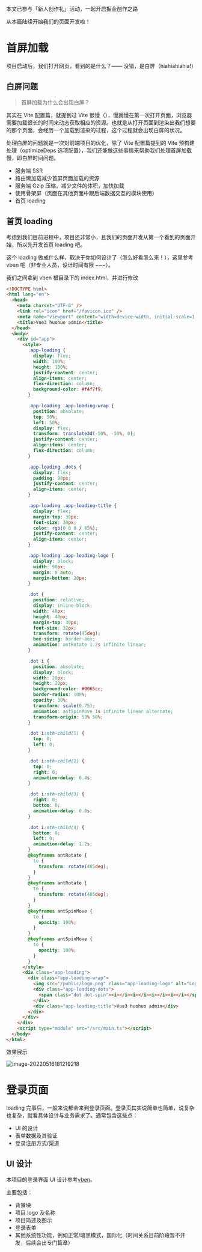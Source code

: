 本文已参与「新人创作礼」活动，一起开启掘金创作之路

从本篇陆续开始我们的页面开发啦！

# 首屏加载

项目启动后，我们打开网页，看到的是什么？—— 没错，是白屏（hiahiahiahia!）

## 白屏问题

> 首屏加载为什么会出现白屏？

其实在 Vite 配置篇，就提到过 Vite 很慢（），慢就慢在第一次打开页面，浏览器需要加载很长的时间来动态获取相应的资源。也就是从打开页面到渲染出我们想要的那个页面，会经历一个加载到渲染的过程，这个过程就会出现白屏的状况。

处理白屏的问题就是一次对前端项目的优化，除了 Vite 配置篇提到的 Vite 预构建处理（optimizeDeps 选项配置），我们还能做这些事情来帮助我们处理首屏加载慢，即白屏时间问题。

- 服务端 SSR
- 路由懒加载减少首屏页面加载的资源
- 服务端 Gzip 压缩，减少文件的体积，加快加载
- 使用骨架屏（页面在其他页面中跟后端数据交互的模块使用）
- 首页 loading

## 首页 loading

考虑到我们目前进程中，项目还非常小，且我们的页面开发从第一个看到的页面开始，所以先开发首页 loading 吧。

这个 loading 做成什么样，取决于你如何设计了（怎么好看怎么来！），这里参考 vben 吧（非专业人员，设计时间有限 ~~~）。

我们之间拿到 vben 根目录下的 index.html，并进行修改

```html
<!DOCTYPE html>
<html lang="en">
  <head>
    <meta charset="UTF-8" />
    <link rel="icon" href="/favicon.ico" />
    <meta name="viewport" content="width=device-width, initial-scale=1.0" />
    <title>Vue3 huohuo admin</title>
  </head>
  <body>
    <div id="app">
      <style>
        .app-loading {
          display: flex;
          width: 100%;
          height: 100%;
          justify-content: center;
          align-items: center;
          flex-direction: column;
          background-color: #f4f7f9;
        }

        .app-loading .app-loading-wrap {
          position: absolute;
          top: 50%;
          left: 50%;
          display: flex;
          transform: translate3d(-50%, -50%, 0);
          justify-content: center;
          align-items: center;
          flex-direction: column;
        }

        .app-loading .dots {
          display: flex;
          padding: 98px;
          justify-content: center;
          align-items: center;
        }

        .app-loading .app-loading-title {
          display: flex;
          margin-top: 30px;
          font-size: 30px;
          color: rgb(0 0 0 / 85%);
          justify-content: center;
          align-items: center;
        }

        .app-loading .app-loading-logo {
          display: block;
          width: 90px;
          margin: 0 auto;
          margin-bottom: 20px;
        }

        .dot {
          position: relative;
          display: inline-block;
          width: 48px;
          height: 48px;
          margin-top: 30px;
          font-size: 32px;
          transform: rotate(45deg);
          box-sizing: border-box;
          animation: antRotate 1.2s infinite linear;
        }

        .dot i {
          position: absolute;
          display: block;
          width: 20px;
          height: 20px;
          background-color: #0065cc;
          border-radius: 100%;
          opacity: 30%;
          transform: scale(0.75);
          animation: antSpinMove 1s infinite linear alternate;
          transform-origin: 50% 50%;
        }

        .dot i:nth-child(1) {
          top: 0;
          left: 0;
        }

        .dot i:nth-child(2) {
          top: 0;
          right: 0;
          animation-delay: 0.4s;
        }

        .dot i:nth-child(3) {
          right: 0;
          bottom: 0;
          animation-delay: 0.8s;
        }

        .dot i:nth-child(4) {
          bottom: 0;
          left: 0;
          animation-delay: 1.2s;
        }
        @keyframes antRotate {
          to {
            transform: rotate(405deg);
          }
        }
        @keyframes antRotate {
          to {
            transform: rotate(405deg);
          }
        }
        @keyframes antSpinMove {
          to {
            opacity: 100%;
          }
        }
        @keyframes antSpinMove {
          to {
            opacity: 100%;
          }
        }
      </style>
      <div class="app-loading">
        <div class="app-loading-wrap">
          <img src="/public/logo.png" class="app-loading-logo" alt="Logo" />
          <div class="app-loading-dots">
            <span class="dot dot-spin"><i></i><i></i><i></i><i></i></span>
          </div>
          <div class="app-loading-title">Vue3 huohuo admin</div>
        </div>
      </div>
    </div>
    <script type="module" src="/src/main.ts"></script>
  </body>
</html>
```

效果展示

![image-20220516181219218](https://gitee.com/huohuomua/pictures/raw/master/202205161812401.png)

# 登录页面

loading 完事后，一般来说都会来到登录页面。登录页其实说简单也简单，说复杂也复杂，就看具体设计与业务需求了。通常包含这些点：

- UI 的设计
- 表单数据及其验证
- 登录注册方式/渠道

## UI 设计

本项目的登录界面 UI 设计参考[vben](https://vvbin.cn/next/#/login?redirect=/dashboard)。

主要包括：

- 背景块
- 项目 logo 及名称
- 项目简述及图示
- 登录表单
- 其他系统性功能，例如正常/暗黑模式，国际化（时间关系目前阶段暂不开发，后续会出专门篇章）
